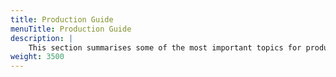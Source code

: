 ```yaml
---
title: Production Guide
menuTitle: Production Guide
description: |
    This section summarises some of the most important topics for production.
weight: 3500
---
```

